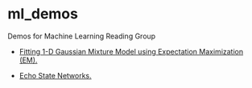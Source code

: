 # ml_demos
Demos for Machine Learning Reading Group

* [Fitting 1-D Gaussian Mixture Model using Expectation Maximization (EM).](/EM/)

* [Echo State Networks.](/echo_state/)

